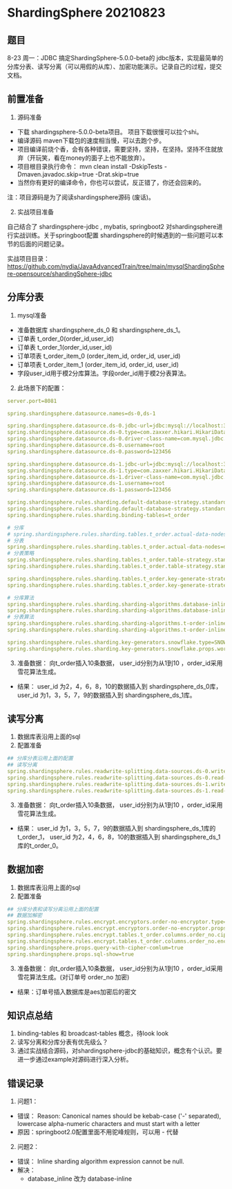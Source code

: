 # ShardingSphere 20210823

## 题目

8-23 周一：JDBC  搞定ShardingSphere-5.0.0-beta的 jdbc版本，实现最简单的分库分表、读写分离（可以用假的从库）、加密功能演示。记录自己的过程，提交文档。

## 前置准备

1. 源码准备
- 下载 shardingsphere-5.0.0-beta项目。 项目下载很慢可以拉个shi。
- 编译源码 maven下载包的速度相当慢，可以去跑个步。
- 项目编译前烧个香，会有各种错误，需要坚持，坚持，在坚持。坚持不住就放弃（开玩笑，看在money的面子上也不能放弃）。
 - 项目根目录执行命令： mvn clean install -DskipTests -Dmaven.javadoc.skip=true -Drat.skip=true
 - 当然你有更好的编译命令，你也可以尝试，反正错了，你还会回来的。

注：项目源码是为了阅读shardingsphere源码 (废话)。

2. 实战项目准备

自己结合了 shardingsphere-jdbc , mybatis, springboot2 对shardingsphere进行实战训练。关于springboot配置 shardingsphere的时候遇到的一些问题可以本节的后面的问题记录。

实战项目目录： https://github.com/nydia/JavaAdvancedTrain/tree/main/mysqlShardingSphere-opensource/shardingSphere-jdbc

## 分库分表

1. mysql准备
  - 准备数据库 shardingsphere_ds_0 和  shardingsphere_ds_1。
  - 订单表 t_order_0(order_id,user_id)
  - 订单表 t_order_1(order_id,user_id)
  - 订单项表 t_order_item_0 (order_item_id, order_id, user_id)
  - 订单项表 t_order_item_1 (order_item_id, order_id, user_id)
  - 字段user_id用于模2分库算法。字段order_id用于模2分表算法。

2. 此场景下的配置：
```yaml
server.port=8081

spring.shardingsphere.datasource.names=ds-0,ds-1

spring.shardingsphere.datasource.ds-0.jdbc-url=jdbc:mysql://localhost:3307/shardingsphere_ds_0?serverTimezone=UTC&useSSL=false&useUnicode=true&characterEncoding=UTF-8
spring.shardingsphere.datasource.ds-0.type=com.zaxxer.hikari.HikariDataSource
spring.shardingsphere.datasource.ds-0.driver-class-name=com.mysql.jdbc.Driver
spring.shardingsphere.datasource.ds-0.username=root
spring.shardingsphere.datasource.ds-0.password=123456

spring.shardingsphere.datasource.ds-1.jdbc-url=jdbc:mysql://localhost:3307/shardingsphere_ds_1?serverTimezone=UTC&useSSL=false&useUnicode=true&characterEncoding=UTF-8
spring.shardingsphere.datasource.ds-1.type=com.zaxxer.hikari.HikariDataSource
spring.shardingsphere.datasource.ds-1.driver-class-name=com.mysql.jdbc.Driver
spring.shardingsphere.datasource.ds-1.username=root
spring.shardingsphere.datasource.ds-1.password=123456

spring.shardingsphere.rules.sharding.default-database-strategy.standard.sharding-column=user_id
spring.shardingsphere.rules.sharding.default-database-strategy.standard.sharding-algorithm-name=database-inline
spring.shardingsphere.rules.sharding.binding-tables=t_order

# 分库
# spring.shardingsphere.rules.sharding.tables.t_order.actual-data-nodes=ds-$->{0..1}.t_order
# 分表
spring.shardingsphere.rules.sharding.tables.t_order.actual-data-nodes=ds-$->{0..1}.t_order_$->{0..1}
# 分表策略
spring.shardingsphere.rules.sharding.tables.t_order.table-strategy.standard.sharding-column=order_id
spring.shardingsphere.rules.sharding.tables.t_order.table-strategy.standard.sharding-algorithm-name=t-order-inline

spring.shardingsphere.rules.sharding.tables.t_order.key-generate-strategy.column=order_id
spring.shardingsphere.rules.sharding.tables.t_order.key-generate-strategy.key-generator-name=snowflake

# 分库算法
spring.shardingsphere.rules.sharding.sharding-algorithms.database-inline.type=INLINE
spring.shardingsphere.rules.sharding.sharding-algorithms.database-inline.props.algorithm-expression=ds-$->{user_id % 2}
# 分表算法
spring.shardingsphere.rules.sharding.sharding-algorithms.t-order-inline.type=INLINE
spring.shardingsphere.rules.sharding.sharding-algorithms.t-order-inline.props.algorithm-expression=t_order_$->{order_id % 2}

spring.shardingsphere.rules.sharding.key-generators.snowflake.type=SNOWFLAKE
spring.shardingsphere.rules.sharding.key-generators.snowflake.props.worker-id=123

```

3. 准备数据： 向t_order插入10条数据， user_id分别为从1到10 ，order_id采用雪花算法生成。
  - 结果： user_id 为2，4，6，8，10的数据插入到 shardingsphere_ds_0库， user_id 为1，3，5，7，9的数据插入到 shardingsphere_ds_1库。

## 读写分离

1. 数据库表沿用上面的sql
2. 配置准备
```yaml
## 分库分表沿用上面的配置
## 读写分离
spring.shardingsphere.rules.readwrite-splitting.data-sources.ds-0.write-data-source-name=ds-0
spring.shardingsphere.rules.readwrite-splitting.data-sources.ds-0.read-data-source-names=ds-1
spring.shardingsphere.rules.readwrite-splitting.data-sources.ds-1.write-data-source-name=ds-0
spring.shardingsphere.rules.readwrite-splitting.data-sources.ds-1.read-data-source-names=ds-1

```  
3. 准备数据： 向t_order插入10条数据， user_id分别为从1到10 ，order_id采用雪花算法生成。
  - 结果： user_id 为1，3，5，7，9的数据插入到 shardingsphere_ds_1库的t_order_1， user_id 为2，4，6，8，10的数据插入到 shardingsphere_ds_1库的t_order_0。

## 数据加密

1. 数据库表沿用上面的sql
2. 配置准备
```yaml
## 分库分表和读写分离沿用上面的配置
## 数据加解密
spring.shardingsphere.rules.encrypt.encryptors.order-no-encryptor.type=AES
spring.shardingsphere.rules.encrypt.encryptors.order-no-encryptor.props.aes-key-value=123456abc
spring.shardingsphere.rules.encrypt.tables.t_order.columns.order_no.cipher-column=order_no
spring.shardingsphere.rules.encrypt.tables.t_order.columns.order_no.encryptor-name=order-no-encryptor
spring.shardingsphere.props.query-with-cipher-comlum=true
spring.shardingsphere.props.sql-show=true
```

3. 准备数据： 向t_order插入10条数据， user_id分别为从1到10 ，order_id采用雪花算法生成。(对订单号 order_no 加密)
  - 结果：订单号插入数据库是aes加密后的密文

## 知识点总结
1. binding-tables 和 broadcast-tables 概念，待look look
2. 读写分离和分库分表有优先级么？
3. 通过实战结合源码，对shardingsphere-jdbc的基础知识，概念有个认识。要进一步通过example对源码进行深入分析。

## 错误记录

1. 问题1：
  - 错误： Reason: Canonical names should be kebab-case ('-' separated), lowercase alpha-numeric characters and must start with a letter
  - 原因：springboot2.0配置里面不用驼峰规则，可以用 - 代替
2. 问题2：
  - 错误： Inline sharding algorithm expression cannot be null.
  - 解决：
    - database_inline 改为 database-inline
